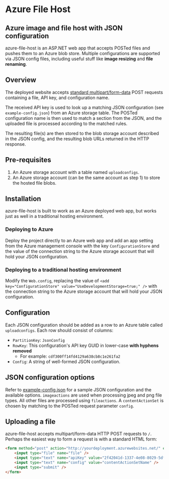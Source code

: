 # Azure File Host

## Azure image and file host with JSON configuration
azure-file-host is an ASP.NET web app that accepts POSTed files and pushes them to an Azure blob store. Multiple configurations are supported via JSON config files, including useful stuff like **image resizing** and **file renaming**.

## Overview
The deployed website accepts [standard multipart/form-data](http://stackoverflow.com/questions/4526273/what-does-enctype-multipart-form-data-mean) POST requests containing a file, API key, and configuration name.

The received API key is used to look up a matching JSON configuration (see `example-config.json`) from an Azure storage table. The POSTed configuration name is then used to match a section from the JSON, and the uploaded file is processed according to the matched rules.

The resulting file(s) are then stored to the blob storage account described in the JSON config, and the resulting blob URLs returned in the HTTP response.

## Pre-requisites
1. An Azure storage account with a table named `uploadconfigs`.
2. An Azure storage account (can be the same account as step 1) to store the hosted file blobs.

## Installation
azure-file-host is built to work as an Azure deployed web app, but works just as well in a traditional hosting environment.

### Deploying to Azure
Deploy the project directly to an Azure web app and add an app setting from the Azure management console with the key `ConfigurationStore` and the value of the connection string to the Azure storage account that will hold your JSON configuration.

### Deploying to a traditional hosting environment
Modify the `Web.config`, replacing the value of `<add key="ConfigurationStore" value="UseDevelopmentStorage=true;" />` with the connection string to the Azure storage account that will hold your JSON configuration.

## Configuration
Each JSON configuration should be added as a row to an Azure table called `uploadconfigs`. Each row should consist of columns:

* `PartitionKey`: `JsonConfig`
* `RowKey`: This configuration's API key GUID in lower-case **with hyphens removed**
  * For example: `cdf300ff14fd4129a638cb8c1e261fa2`
* `Config`: A string of well-formed JSON configuration.

## JSON configuration options
Refer to [example-config.json](https://github.com/alibaabaa/azure-file-host/blob/master/example-config.json) for a sample JSON configuration and the available options. `imageactions` are used when processing jpeg and png file types. All other files are processed using `fileactions`. A `contentActionSet` is chosen by matching to the POSTed request parameter `config`.

## Uploading a file
azure-file-host accepts multipart/form-data HTTP POST requests to `/`. Perhaps the easiest way to form a request is with a standard HTML form:

```html
<form method="post" action="http://yourdeployment.azurewebsites.net/" enctype="multipart/form-data">
	<input type="file" name="file" />
	<input type="text" name="apiKey" value="2f42041d-1337-4e08-8029-5dfa478b80bb" />
	<input type="text" name="config" value="contentActionSetName" />
	<input type="submit" />
</form>
```
